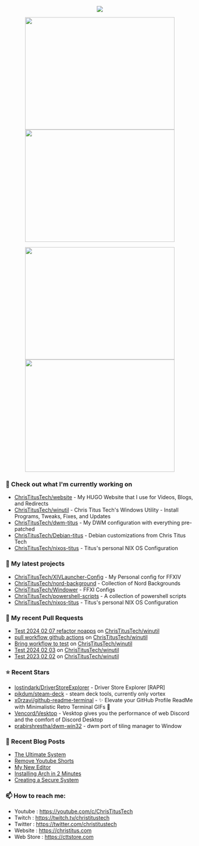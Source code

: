 <p align="center"><a href="https://github.com/anuraghazra/github-readme-stats">
  <img align="center" src="https://github-readme-stats.vercel.app/api?username=ChrisTitusTech&show_icons=true&theme=tokyonight" />
</a></p>

<p align="center"><a href="https://wakatime.com/@christitustech">
  <img align="center" width="400" height="300" src="https://wakatime.com/share/@christitustech/4c17a227-eb23-48c5-a2f1-492e5538842c.svg" />
</a>
<a href="https://wakatime.com/@christitustech">
  <img align="center" width="400" height="300" src="https://wakatime.com/share/@christitustech/57160975-2111-472e-bc92-f390b42053b3.svg" />
</a></p>

<p align="center"><a href="https://wakatime.com/@christitustech">
  <img align="center" width="400" height="300" src="https://wakatime.com/share/@christitustech/b7d6c245-11dd-4802-a2dd-8ff0fd915324.svg" />
</a>
<a href="https://wakatime.com/@christitustech">
  <img align="center" width="400" height="300" src="https://wakatime.com/share/@christitustech/29475f0b-8d50-47b4-aaf5-f96bdcab9d0d.svg" />
</a></p>

### 👷 Check out what I'm currently working on

- [ChrisTitusTech/website](https://github.com/ChrisTitusTech/website) - My HUGO Website that I use for Videos, Blogs, and Redirects
- [ChrisTitusTech/winutil](https://github.com/ChrisTitusTech/winutil) - Chris Titus Tech&#39;s Windows Utility - Install Programs, Tweaks, Fixes, and Updates
- [ChrisTitusTech/dwm-titus](https://github.com/ChrisTitusTech/dwm-titus) - My DWM configuration with everything pre-patched
- [ChrisTitusTech/Debian-titus](https://github.com/ChrisTitusTech/Debian-titus) - Debian customizations from Chris Titus Tech
- [ChrisTitusTech/nixos-titus](https://github.com/ChrisTitusTech/nixos-titus) - Titus&#39;s personal NIX OS Configuration
### 🌱 My latest projects

- [ChrisTitusTech/XIVLauncher-Config](https://github.com/ChrisTitusTech/XIVLauncher-Config) - My Personal config for FFXIV
- [ChrisTitusTech/nord-background](https://github.com/ChrisTitusTech/nord-background) - Collection of Nord Backgrounds
- [ChrisTitusTech/Windower](https://github.com/ChrisTitusTech/Windower) - FFXI Configs
- [ChrisTitusTech/powershell-scripts](https://github.com/ChrisTitusTech/powershell-scripts) - A collection of powershell scripts
- [ChrisTitusTech/nixos-titus](https://github.com/ChrisTitusTech/nixos-titus) - Titus&#39;s personal NIX OS Configuration
### 🔨 My recent Pull Requests

- [Test 2024 02 07 refactor noapps](https://github.com/ChrisTitusTech/winutil/pull/1717) on [ChrisTitusTech/winutil](https://github.com/ChrisTitusTech/winutil)
- [pull workflow github actions](https://github.com/ChrisTitusTech/winutil/pull/1716) on [ChrisTitusTech/winutil](https://github.com/ChrisTitusTech/winutil)
- [Bring workflow to test](https://github.com/ChrisTitusTech/winutil/pull/1638) on [ChrisTitusTech/winutil](https://github.com/ChrisTitusTech/winutil)
- [Test 2024 02 03](https://github.com/ChrisTitusTech/winutil/pull/1583) on [ChrisTitusTech/winutil](https://github.com/ChrisTitusTech/winutil)
- [Test 2023 02 02](https://github.com/ChrisTitusTech/winutil/pull/1556) on [ChrisTitusTech/winutil](https://github.com/ChrisTitusTech/winutil)
### ⭐ Recent Stars

- [lostindark/DriverStoreExplorer](https://github.com/lostindark/DriverStoreExplorer) - Driver Store Explorer [RAPR]
- [pikdum/steam-deck](https://github.com/pikdum/steam-deck) - steam deck tools, currently only vortex
- [x0rzavi/github-readme-terminal](https://github.com/x0rzavi/github-readme-terminal) - ✨ Elevate your GitHub Profile ReadMe with Minimalistic Retro Terminal GIFs 🚀
- [Vencord/Vesktop](https://github.com/Vencord/Vesktop) - Vesktop gives you the performance of web Discord and the comfort of Discord Desktop
- [prabirshrestha/dwm-win32](https://github.com/prabirshrestha/dwm-win32) - dwm port of tiling manager to Window
### 📰 Recent Blog Posts

- [The Ultimate System](https://christitus.com/the-ultimate-system/)
- [Remove Youtube Shorts](https://christitus.com/remove-youtube-shorts/)
- [My New Editor](https://christitus.com/my-new-editor/)
- [Installing Arch in 2 Minutes](https://christitus.com/installing-arch-in-2-minutes/)
- [Creating a Secure System](https://christitus.com/creating-a-secure-system/)
### 📫 How to reach me:
  - Youtube   : <https://youtube.com/c/ChrisTitusTech>
  - Twitch    : <https://twitch.tv/christitustech>
  - Twitter   : <https://twitter.com/christitustech>
  - Website   : <https://christitus.com>
  - Web Store : <https://cttstore.com>
